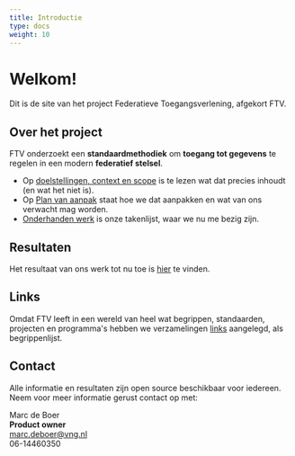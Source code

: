 ```yaml
---
title: Introductie
type: docs
weight: 10
---
```


# Welkom!

Dit is de site van het project Federatieve Toegangsverlening, afgekort FTV.

## Over het project
FTV onderzoekt een **standaardmethodiek** om **toegang tot gegevens** te regelen in een modern **federatief stelsel**.

- Op [doelstellingen, context en scope](../2.doelstellingen) is te lezen wat dat precies inhoudt (en wat het niet is).
- Op [Plan van aanpak](../3.aanpak) staat hoe we dat aanpakken en wat van ons verwacht mag worden. 
- [Onderhanden werk](../4.onderhanden_werk) is onze takenlijst, waar we nu me bezig zijn.

## Resultaten

Het resultaat van ons werk tot nu toe is [hier](../../2.resultaten) te vinden.

## Links

Omdat FTV leeft in een wereld van heel wat begrippen, standaarden, projecten en programma's hebben we verzamelingen
[links](../../4.links) aangelegd, als begrippenlijst.

## Contact

Alle informatie en resultaten zijn open source beschikbaar voor iedereen.
Neem voor meer informatie gerust contact op met:

Marc de Boer  
**Product owner**  
[marc.deboer@vng.nl](mailto:marc.deboer@vng.nl)  
06-14460350
